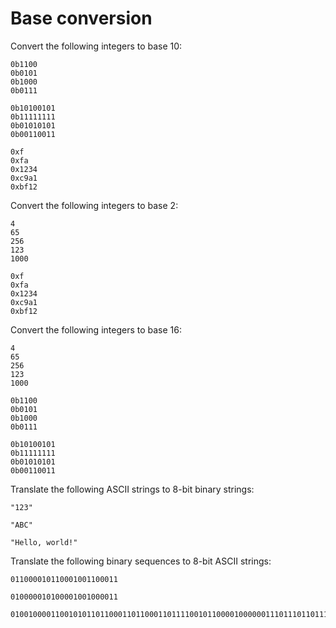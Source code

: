 # Base conversion

Convert the following integers to base 10:

```
0b1100
0b0101
0b1000
0b0111

0b10100101
0b11111111
0b01010101
0b00110011

0xf
0xfa
0x1234
0xc9a1
0xbf12
```

Convert the following integers to base 2:

```
4
65
256
123
1000

0xf
0xfa
0x1234
0xc9a1
0xbf12
```


Convert the following integers to base 16:

```
4
65
256
123
1000

0b1100
0b0101
0b1000
0b0111

0b10100101
0b11111111
0b01010101
0b00110011
```


Translate the following ASCII strings to 8-bit binary strings:
```
"123"

"ABC"

"Hello, world!"
```

Translate the following binary sequences to 8-bit ASCII strings:

```
011000010110001001100011

010000010100001001000011

010010000110010101101100011011000110111100101100001000000111011101101111011100100110110001100100
```

